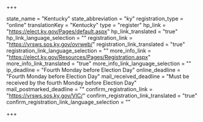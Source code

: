 +++

state_name = "Kentucky"
state_abbreviation = "ky"
registration_type = "online"
translationKey = "Kentucky"
type = "register"
hp_link = "https://elect.ky.gov/Pages/default.aspx"
hp_link_translated = "true"
hp_link_language_selection = ""
registration_link = "https://vrsws.sos.ky.gov/ovrweb/"
registration_link_translated = "true"
registration_link_language_selection = ""
more_info_link = "https://elect.ky.gov/Resources/Pages/Registration.aspx"
more_info_link_translated = "true"
more_info_link_language_selection = ""
ip_deadline = "Fourth Monday before Election Day"
online_deadline = "Fourth Monday before Election Day"
mail_received_deadline = "Must be received by the fourth Monday before Election Day"
mail_postmarked_deadline = ""
confirm_registration_link = "https://vrsws.sos.ky.gov/VIC/"
confirm_registration_link_translated = "true"
confirm_registration_link_language_selection = ""

+++